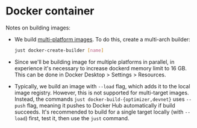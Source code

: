 # Docker container

Notes on building images:

- We build [multi-platform images](https://docs.docker.com/build/building/multi-platform/). To do this, create a multi-arch builder:

  ```sh
  just docker-create-builder [name]
  ```

- Since we'll be building image for multiple platforms in parallel, in experience it's necessary to increase dockerd memory limit to 16 GB. This can be done in Docker Desktop > Settings > Resources.

- Typically, we build an image with `--load` flag, which adds it to the local image registry. However, this is not supported for multi-target images. Instead, the commands `just docker-build-{optimizer,devnet}` uses `--push` flag, meaning it pushes to Docker Hub automatically if build succeeds. It's recommended to build for a single target locally (with `--load`) first, test it, then use the `just` command.
